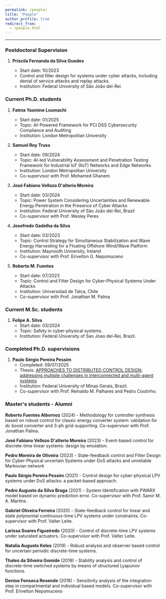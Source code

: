 ```yaml
---
permalink: /people/
title: "People"
author_profile: true
redirect_from: 
  - /people.html
---
```


---


### Postdoctoral Supervision
1. **Priscila Fernanda da Silva Guedes**
   
   - Start date: 10/2023
   - Control and filter design for systems under cyber attacks, including denial of service attacks and replay attacks.
   - Institution: Federal University of São João del-Rei


### Current Ph.D. students

1. **Fatma Yasmine Loumachi**
   - Start date: 01/2025  
   - Topic: AI-Powered Framework for PCI DSS Cybersecurity Compliance and Auditing  
   - Institution: London Metropolitan University  

2. **Samuel Roy Truss**
   - Start date: 09/2024  
   - Topic: AI-led Vulnerability Assessment and Penetration Testing Framework for Industrial IoT (IIoT) Networks and Edge Networks  
   - Institution: London Metropolitan University
   - Co-supervisor with Prof. Mohamed Ghanem  
 

3. **José Fabiano Vellozo D'alterio Moreira**
   - Start date: 03/2024  
   - Topic: Power System Considering Uncertainties and Renewable Energy Penetration in the Presence of Cyber Attacks  
   - Institution: Federal University of São João del-Rei, Brazil
   - Co-supervisor with Prof. Wesley Peres  
   

4. **Josefredo Gadelha da Silva**
   - Start date: 03/2023  
   - Topic: Control Strategy for Simultaneous Stabilization and Wave Energy Harvesting for a Floating Offshore Wind/Wave Platform  
   - Institution: Maynooth University, Ireland  
   - Co-supervisor with Prof. Erivelton G. Nepomuceno  

5. **Roberto M. Fuentes**
   - Start date: 07/2023  
   - Topic: Control and Filter Design for Cyber-Physical Systems Under Attacks  
   - Institution: Universidad de Talca, Chile  
   - Co-supervisor with Prof. Jonathan M. Palma  
     
### Current M.Sc. students

1. **Felipe A. Silva**
   - Start date: 03/2024
   - Topic: Safety in cyber-physical systems.
   - Institution: Federal University of Sao Joao del-Rei, Brazil.
  

### Completed Ph.D. supervisions

1. **Paulo Sérgio Pereira Pessim**
   - Completed: 09/07/2025
   - Thesis: [APPROACHES TO DISTRIBUTED CONTROL DESIGN: addressing multiple challenges in interconnected and multi-agent systems](https://repositorio.ufmg.br/bitstreams/f8e100d0-4d52-4828-a583-5fd0a3617164/download)
   - Institution: Federal University of Minas Gerais, Brazil.
   - Co-supervisor with Prof. Reinaldo M. Palhares and Pedro Coutinho.


  
### Master's students - Alumni

**Roberto Fuentes Albornoz**
  (2024) - Methodology for controller synthesis based on robust control for classic energy converter system: validation for dc boost converter and 3-ph grid-supporting. Co-supervisor with Prof. Jonathan Palma.
  
  **José Fabiano Vellozo D'alterio Moreira**
  (2023) - Event-based control for discrete-time linear systems: design by emulation.

  **Pedro Moreira de Oliveira**
  (2023) - State-feedback control and Filter Design for Cyber-Physical uncertain Systems under DoS attacks and unreliable Markovian network

  **Paulo Sérgio Pereira Pessim**
   (2021) - Control design for cyber-physical LPV systems under DoS attacks: a packet-based approach.

  **Pedro Augusto da Silva Braga**
  (2021) - System Identification with PWARX model based on dynamic prediction error. Co-supervisor with Prof. Samir M. A. Martins.

  **Gabriel Oliveira Ferreira**
  (2020) - State-feedback control for linear and state polynomial continuous-time LPV systems under constraints. Co-supervisor with Prof. Valter Leite.

  **Larissa Soares Figueiredo**
  (2020) - Control of discrete-time LPV systems under saturated actuators. Co-supervisor with Prof. Valter Leite.

**Natalia Augusto Keles**
  (2019) - Robust analysis and observer based control for uncertain periodic discrete-time systems.

   **Thales da Silveira Gomide** 
  (2019) - Stability analysis and control of discrete-time switched systems by means of structured Lyapunov functions.

   **Denise Fonseca Resende**
  (2018) - Sensitivity analysis of the integration step in compartmental and individual based models.
  Co-supervisor with Prof. Erivelton Nepomuceno


